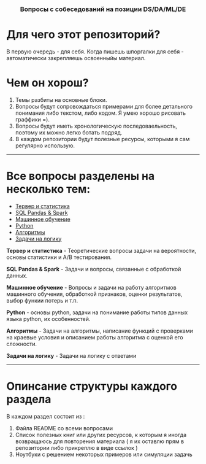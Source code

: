 <h3 align='center'>Вопросы с собеседований на позиции DS/DA/ML/DE</h3>

# Для чего этот репозиторий?
В первую очередь - для себя. Когда пишешь шпоргалки для себя - автоматически закрепляешь освоенныйы материал. 
# Чем он хорош?
1. Темы разбиты на основные блоки.
2. Вопросы будут сопровождаться примерами для более детального понимания либо текстом, либо кодом. Я умею хорошо рисовать граффики =).
3. Вопросы будут иметь хронологическую последоваельность, поэтому их можно легко ботать подряд.
4. В каждом репозитории будут полезные ресурсы, которыми я сам регулярно использую.

---

# Все вопросы разделены на несколько тем: 
- [Тервер и статистика](https://github.com/Lisstrange/interviews/tree/master/statistic)
- [SQL Pandas & Spark](https://github.com/Lisstrange/interviews/tree/master/sql_pandas_spark)
- [Машинное обучение](https://github.com/Lisstrange/interviews/tree/master/machine_learning) 
- [Python](https://github.com/Lisstrange/interviews/tree/master/python) 
- [Алгоритмы](https://github.com/Lisstrange/interviews/tree/master/algoritmhs)
- [Задачи на логику](https://github.com/Lisstrange/interviews/tree/master/logical_tasks)

**Тервер и статистика** - Теоретические вопросы задачи на вероятности, основы статистики и A/B тестирования.

**SQL Pandas & Spark** - Задачи и вопросы, связанные с обработкой данных.

**Машинное обучение** - Вопросы и задачи на работу алгоритмов машинного обучения, обработкой признаков, оценки результатов, выбор функии потерь и т.п.

**Python** - основы python, задачи на понимание работы типов данных языка python, их особенностей.

**Алгоритмы** - Задачи на алгоритмы, написание функций с проверками на краевые условия и описанием работы алгоритма с оценкой его сложности.

**Задачи на логику** - Задачи на логику с ответами

---
# Опинсание структуры каждого раздела
В каждом раздел состоит из :
1. Файла README со всеми вопросами
2. Список полезных книг или других ресурсов, к которым я иногда возвращаюсь для повторения материала ( я их оставлю прям в репозитории либо прикреплю в виде ссылок )
3. Ноутбуки с решением некоторых примеров или симуляции задачь


